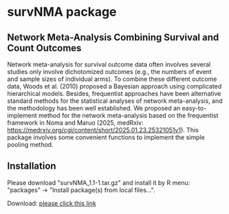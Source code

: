 
# survNMA package


## Network Meta-Analysis Combining Survival and Count Outcomes

Network meta-analysis for survival outcome data often involves several studies only involve dichotomized outcomes (e.g., the numbers of event and sample sizes of individual arms).  To combine these different outcome data, Woods et al. (2010) proposed a Bayesian approach using complicated hierarchical models. Besides, frequentist approaches have been alternative standard methods for the statistical analyses of network meta-analysis, and the methodology has been well established. We proposed an easy-to-implement method for the network meta-analysis based on the frequentist framework in Noma and Maruo (2025, medRxiv: https://medrxiv.org/cgi/content/short/2025.01.23.25321051v1). This package involves some convenient functions to implement the simple pooling method.



## Installation

Please download "survNMA_1.1-1.tar.gz" and install it by R menu: "packages" -> "Install package(s) from local files...".

Download: [please click this link](https://github.com/nomahi/survNMA/raw/main/survNMA_1.1-1.tar.gz)
